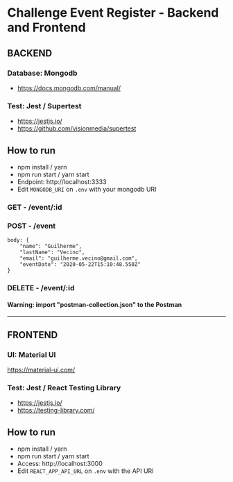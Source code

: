 # Challenge Event Register - Backend and Frontend

## BACKEND

### Database: Mongodb

- https://docs.mongodb.com/manual/

### Test: Jest / Supertest

- https://jestjs.io/
- https://github.com/visionmedia/supertest

## How to run

- npm install / yarn
- npm run start / yarn start
- Endpoint: http://localhost:3333
- Edit `MONGODB_URI` on `.env` with your mongodb URI

### GET - /event/:id

### POST - /event

```
body: {
	"name": "Guilherme",
	"lastName": "Vecino",
	"email": "guilherme.vecino@gmail.com",
	"eventDate": "2020-05-22T15:10:48.550Z"
}
```

### DELETE - /event/:id

#### Warning: import "postman-collection.json" to the Postman

---

## FRONTEND

### UI: Material UI

https://material-ui.com/

### Test: Jest / React Testing Library

- https://jestjs.io/
- https://testing-library.com/

## How to run

- npm install / yarn
- npm run start / yarn start
- Access: http://localhost:3000
- Edit `REACT_APP_API_URL` on `.env` with the API URI
